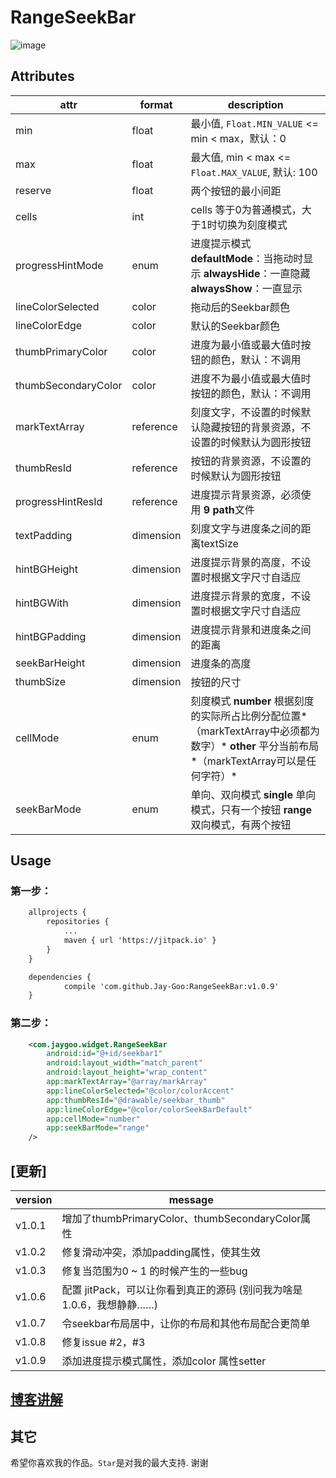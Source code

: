 
# RangeSeekBar 

![image](https://github.com/Jay-Goo/RangeSeekBar/blob/master/Gif/2017-02-08%2019_27_55.gif)

## Attributes

attr | format | description
-------- | ---|---
min|float|最小值, `Float.MIN_VALUE` <= min < max，默认：0
max|float|最大值, min < max <= `Float.MAX_VALUE`, 默认: 100
reserve|float|两个按钮的最小间距
cells|int|cells 等于0为普通模式，大于1时切换为刻度模式
progressHintMode|enum|进度提示模式 **defaultMode**：当拖动时显示 **alwaysHide**：一直隐藏 **alwaysShow**：一直显示
lineColorSelected|color|拖动后的Seekbar颜色
lineColorEdge|color|默认的Seekbar颜色
thumbPrimaryColor|color|进度为最小值或最大值时按钮的颜色，默认：不调用
thumbSecondaryColor|color|进度不为最小值或最大值时按钮的颜色，默认：不调用
markTextArray|reference|刻度文字，不设置的时候默认隐藏按钮的背景资源，不设置的时候默认为圆形按钮
thumbResId|reference|按钮的背景资源，不设置的时候默认为圆形按钮
progressHintResId|reference|进度提示背景资源，必须使用 **9 path**文件
textPadding|dimension|刻度文字与进度条之间的距离textSize|dimension|刻度文字和进度提示文字的大小
hintBGHeight|dimension|进度提示背景的高度，不设置时根据文字尺寸自适应
hintBGWith|dimension|进度提示背景的宽度，不设置时根据文字尺寸自适应
hintBGPadding|dimension|进度提示背景和进度条之间的距离
seekBarHeight|dimension|进度条的高度
thumbSize|dimension|按钮的尺寸
cellMode|enum|刻度模式 **number** 根据刻度的实际所占比例分配位置*（markTextArray中必须都为数字）* **other** 平分当前布局*（markTextArray可以是任何字符）*
seekBarMode| enum |单向、双向模式 **single** 单向模式，只有一个按钮 **range** 双向模式，有两个按钮

## Usage

### 第一步：

```xml
    allprojects {
		repositories {
			...
			maven { url 'https://jitpack.io' }
		}
	}

	dependencies {
	        compile 'com.github.Jay-Goo:RangeSeekBar:v1.0.9'
	}

```


### 第二步：

```xml
    <com.jaygoo.widget.RangeSeekBar
        android:id="@+id/seekbar1"
        android:layout_width="match_parent"
        android:layout_height="wrap_content"
        app:markTextArray="@array/markArray"
        app:lineColorSelected="@color/colorAccent"
        app:thumbResId="@drawable/seekbar_thumb"
        app:lineColorEdge="@color/colorSeekBarDefault"
        app:cellMode="number"
        app:seekBarMode="range"
    />
```

## [更新]
version | message
-------- | ---
v1.0.1 | 增加了thumbPrimaryColor、thumbSecondaryColor属性
v1.0.2 | 修复滑动冲突，添加padding属性，使其生效
v1.0.3 | 修复当范围为0 ~ 1 的时候产生的一些bug
v1.0.6 | 配置 jitPack，可以让你看到真正的源码 (别问我为啥是1.0.6，我想静静……)
v1.0.7 | 令seekbar布局居中，让你的布局和其他布局配合更简单
v1.0.8 | 修复issue #2，#3
v1.0.9 | 添加进度提示模式属性，添加color 属性setter
## [博客讲解](http://blog.csdn.net/google_acmer/article/details/54971421)

## 其它
希望你喜欢我的作品。`Star`是对我的最大支持. 谢谢





